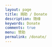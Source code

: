 ```yaml
---
layout: page
title: 捐助 / Donate
description: 随缘
keywords: Donate
comments: true
menu: 赞助
permalink: /donate/
---
```


[//]: # (> 做了一些微小的事情，如果对你有帮助，可以考虑请我喝杯咖啡。)

[//]: # (> )

[//]: # (> Did some tiny things, consider buying me a cup of coffee if it helps you.)

[//]: # (## Paypal)

[//]: # ()
[//]: # ([Donate via Paypal]&#40;https://paypal.me/mzlogin&#41;)

[//]: # ()
[//]: # (## 微信 / Wechat)

[//]: # ()
[//]: # (<img style="width:256px;border:1px solid lightgrey;" src="{{ assets_base_url }}/assets/images/receipt-code-wechat.jpeg" alt="wechat receipt code" />)

<!-- ## 支付宝 / Alipay -->
<!--  -->
<!-- <img style="width:256px;border:1px solid lightgrey;" src="{{ assets_base_url }}/assets/images/receipt-code-alipay.jpeg" alt="alipay receipt code" /> -->
